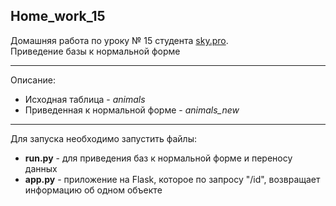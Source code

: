 ## Home_work_15
Домашняя работа по уроку № 15 студента [sky.pro](https://sky.pro/).  
Приведение базы к нормальной форме 
***
Описание:  
* Исходная таблица - *animals*  
* Приведенная к нормальной форме - *animals_new*
***
Для запуска необходимо запустить файлы:
* **run.py** - для приведения баз к нормальной форме и переносу данных
* **app.py** - приложение на Flask, которое по запросу "/id", возвращает информацию об одном объекте
